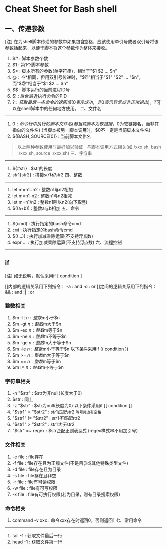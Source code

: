 Cheat Sheet for Bash shell
=================================
一、传递参数
---------------------------------
[注] 在为shell脚本传递的参数中如果包含空格，应该使用单引号或者双引号将该参数括起来，以便于脚本将这个参数作为整体来接收。
1. $#  :  脚本参数个数
2. $1  :  第1个脚本参数
3. $*  :  脚本所有的参数(单字符串)，相当于"$1 $2 ... $n"
4. $@  :  与$*相同，但用双引号传递时，"$@"相当于"$1" "$2" ... "$n"，而"$@"相当于"$1 $2 ... $n"
5. $$  :  脚本运行的当前进程ID号
6. $!  :  后台最近执行命令的PID
7. $?  :  获取最后一条命令的返回值(0表示成功，非0表示异常或非正常退出)。$?可以在shell脚本中的任何地方使用。
二、文件名
---------------------------------
1. $0  :  命令行中执行的脚本文件名
          (若当前脚本为软链接，$0为软链接名，而非其指向的文件名)
          (当脚本被另一脚本调用时，$0不一定是当前脚本文件名)
2. ${BASH_SOURCE[0]}  :  当前脚本文件名
> 以上两种参数使用时最好加以验证，与脚本调用方式相关(如./xxx.sh, bash ./xxx.sh, source ./xxx.sh)
三、字符串
---------------------------------
1. ${#str}         :  $str的长度
2. ${str1}${str2}  :  拼接$str1和$str2
四、整数
---------------------------------
1. let m=n1+n2     :  整数n1与n2相加
2. let m=n1-n2     :  整数n1与n2相减
3. let m=n1/n2     :  整数n1除以n2(向下取整)
4. $((a+b))        :  整数a与b相加
五、命令
---------------------------------
1. $(cmd)    :  执行指定的bash命令cmd
2. `cmd`     :  执行指定的bash命令cmd
3. $((...))  :  执行加减乘除运算(不支持浮点数)
4. expr ...  :  执行加减乘除运算(不支持浮点数)
六、流程控制
---------------------------------
## if
[注] 如无说明，默认采用if [ condition ]

[]内部的逻辑关系用下列指令：
    -a : and
    -o : or
[]之间的逻辑关系用下列指令：
    && : and
    || : or
### 整数相关
1. $m -lt $n    :  整数$m小于$n
2. $m -gt $n    :  整数$m大于$n
3. $m -eq $n    :  整数$m等于$n
4. $m -ne $n    :  整数$m不等于$n
5. $m -ge $n    :  整数$m大于等于$n
6. $m -le $n    :  整数$m小于等于$n
以下条件采用if (( condition  ))
7. $m >= $n     :  整数$m大于等于$n
8. $m == $n     :  整数$m等于$n
9. $m != $n     :  整数$m不等于$n
### 字符串相关
1. -n "$str"          :  $str为非null(长度大于0)
2. $str               :  同上
3. -z "$str"          :  $str为null(长度为0)
以下条件采用if [[ condition ]]
4. "$str1" = "$str2"  :  $str1匹配$str2 `等号两边有空格`
5. "$str1" != "$str2" :  $str1不匹配$str2
6. "$str1" > "$str2"  :  $str1大于$str2
7. "$str" =~ regex    :  $str匹配正则表达式 (regex样式串不用加引号)
### 文件相关
1. -e file      :  file存在
2. -f file      :  file存在且为正规文件(不是目录或其他特殊类型文件)
3. -d file      :  file存在且为目录
4. -s file      :  file存在且非空
5. -r file      :  file有可读权限
6. -w file      :  file有可写权限
7. -x file      :  file有可执行权限(若为目录，则有目录搜索权限)
### 命令相关
1. command -v xxx     : 命令xxx存在时返回0，否则返回1
七、常用命令
---------------------------------
1. tail -1      :  获取文件最后一行
2. head -1      :  获取文件第一行
